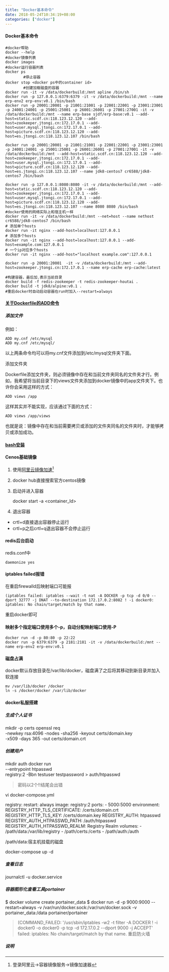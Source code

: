 ```yaml
---
title: "Docker基本命令"
date: 2018-05-24T10:34:19+08:00
categories: ["docker"]
---
```


#### Docker基本命令

    #docker帮助
    docker --help
    #docker镜像列表
    docker images
    #docker运行容器列表
    docker ps
            #停止容器
    docker stop <docker ps中的container id>
            #创建加载磁盘的容器
    docker run -it -v /data/dockerbuild:/mnt apline /bin/sh
    docker run -p 127.0.0.1:6379:6379 -it -v /data/dockerbuild:/mnt --name erp-env2 erp-env:v0.1 /bin/bash
    docker run -p 20001:20001 -p 21001:21001 -p 22001:22001 -p 23001:23001 -p 24001:24001 -p 25001:25001 -p 26001:26001 -p 27001:27001 -it -v /data/dockerbuild:/mnt --name erp-base sjdf/erp-base:v0.1 --add-host=static.scdf.cn:118.123.12.120 --add-host=zookeeper.jtongi.cn:172.17.0.1 --add-host=user.mysql.jtongi.cn:172.17.0.1 --add-host=picture.scdf.cn:118.123.12.120 --add-host=es.jtongi.cn:118.123.12.107 /bin/bash 

    docker run -p 20001:20001 -p 21001:21001 -p 22001:22001 -p 23001:23001 -p 24001:24001 -p 25001:25001 -p 26001:26001 -p 27001:27001 -it -v /data/dockerbuild:/mnt --add-host=static.scdf.cn:118.123.12.120 --add-host=zookeeper.jtongi.cn:172.17.0.1 --add-host=user.mysql.jtongi.cn:172.17.0.1 --add-host=picture.scdf.cn:118.123.12.120 --add-host=es.jtongi.cn:118.123.12.107 --name jdk8-centos7 cr6588/jdk8-centos7 /bin/bash 
    
    docker run -p 127.0.0.1:8080:8080 -it -v /data/dockerbuild:/mnt --add-host=static.scdf.cn:118.123.12.120 --add-host=zookeeper.jtongi.cn:172.17.0.1 --add-host=user.mysql.jtongi.cn:172.17.0.1 --add-host=picture.scdf.cn:118.123.12.120 --add-host=es.jtongi.cn:118.123.12.107 --name 8080 8080 /bin/bash
    #docker使用的网络实际上和宿主机一样
    docker run -it -v /data/dockerbuild:/mnt --net=host --name nethost cr6588/jdk8-centos7 /bin/bash
    # 添加单个hosts
    docker run -it nginx --add-host=localhost:127.0.0.1
    # 添加多个hosts
    docker run -it nginx --add-host=localhost:127.0.0.1 --add-host=example.com:127.0.0.1 
    # 一个ip对应多个hosts
    docker run -it nginx --add-host="localhost example.com":127.0.0.1

    docker run -p 20001:20001  -it -v /data/dockerbuild:/mnt --add-host=zookeeper.jtongi.cn:172.17.0.1 --name erp-cache erp-cache:latest
    
    #构建容器，最后加.表示当前目录
    docker build -f redis-zookeeper -t redis-zookeeper-houtai .
    docker build -t jdk8/alpine:v0.1 .
    #重启docker时自动启动容器在run时加入--restart=always
    

#### [关于Dockerfile的ADD命令](https://blog.csdn.net/kiloveyousmile/article/details/80211351)
##### 添加文件
例如：

    ADD my.cnf /etc/mysql
    ADD my.cnf /etc/mysql/

以上两条命令均可以将my.cnf文件添加到/etc/mysql文件夹下面。

添加文件夹

Dockerfile添加文件夹，则必须镜像中存在和当前文件夹同名的文件夹才行。例如，我希望将当前目录下的views文件夹添加到docker镜像中的app文件夹下。也许你会采用这样的方式：

    ADD views /app

这样其实并不能实现，应该通过下面的方式：

    ADD views /app/views

也就是说：镜像中存在和当前需要拷贝或添加的文件夹同名的文件夹时，才能够拷贝或添加成功。

#### [bash安装](https://www.oschina.net/translate/alpine-linux-install-bash-using-apk-command)
#### Cenos基础镜像

1. 使用[阿里云镜像加速](https://cr.console.aliyun.com/?spm=5176.2020520130.aliyun_topbar.7.PSGJpE#/accelerator)[^1]

2. docker hub直接搜索官方centos镜像

3. 启动并进入容器

    docker start -a <container_Id>

4. 退出容器

* crtl+d直接退出容器停止运行
* crtl+p之后crtl+q退出容器不会停止运行

#### redis后台启动

redis.conf中

    daemonize yes

#### iptables failed报错
在重启firewalld后映射端口可能报

    (iptables failed: iptables --wait -t nat -A DOCKER -p tcp -d 0/0 --dport 32777 -j DNAT --to-destination 172.17.0.2:8082 ! -i docker0: iptables: No chain/target/match by that name.
    
重启docker即可

#### 映射多个指定端口使用多个-p，自动分配映射端口使用-P

    docker run -d -p 80:80 -p 22:22
    docker run -p 6379:6379 -p 2181:2181 -it -v /data/dockerbuild:/mnt --name erp-env2 erp-env:v0.1

#### 磁盘占满
docker默认存放目录在/var/lib/docker，磁盘满了之后将其移动到新目录并加入软连接

    mv /var/lib/docker /docker
    ln -s /docker/docker /var/lib/docker
#### docker私服搭建
##### 生成个人证书
mkdir -p certs
openssl req \
  -newkey rsa:4096 -nodes -sha256 -keyout certs/domain.key \
  -x509 -days 365 -out certs/domain.crt
##### 创建用户
 mkdir auth
 docker run \
  --entrypoint htpasswd \
  registry:2 -Bbn testuser testpassword > auth/htpasswd

> 密码以2个!!结尾会出错

vi docker-compose.yml



registry:
  restart: always
  image: registry:2
  ports:
    - 5000:5000
  environment:
    REGISTRY_HTTP_TLS_CERTIFICATE: /certs/domain.crt
    REGISTRY_HTTP_TLS_KEY: /certs/domain.key
    REGISTRY_AUTH: htpasswd
    REGISTRY_AUTH_HTPASSWD_PATH: /auth/htpasswd
    REGISTRY_AUTH_HTPASSWD_REALM: Registry Realm
  volumes:
    - /path/data:/var/lib/registry
    - /path/certs:/certs
    - /path/auth:/auth

/path/data:宿主机挂载的磁盘

docker-compose up -d

##### 查看日志
journalctl -u docker.service
##### 容器图形化查看工具portainer
$ docker volume create portainer_data
$ docker run -d -p 9000:9000 --restart=always -v /var/run/docker.sock:/var/run/docker.sock -v portainer_data:/data portainer/portainer
> (COMMAND_FAILED: '/usr/sbin/iptables -w2 -t filter -A DOCKER ! -i docker0 -o docker0 -p tcp -d 172.17.0.2 --dport 9000 -j ACCEPT' failed: iptables: No chain/target/match by that name.
> 重启防火墙

##### 说明
[^1]: 登录阿里云->容器镜像服务->镜像加速器